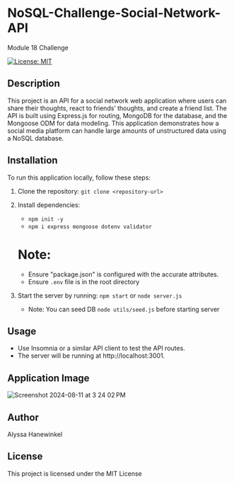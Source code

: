 # NoSQL-Challenge-Social-Network-API

Module 18 Challenge

[![License: MIT](https://img.shields.io/badge/License-MIT-yellow.svg)](https://opensource.org/licenses/MIT)

## Description

This project is an API for a social network web application where users can share their thoughts, react to friends’ thoughts, and create a friend list. The API is built using Express.js for routing, MongoDB for the database, and the Mongoose ODM for data modeling. This application demonstrates how a social media platform can handle large amounts of unstructured data using a NoSQL database.

## Installation

To run this application locally, follow these steps:

1.  Clone the repository: `git clone <repository-url>`
2.  Install dependencies:

    - `npm init -y`
    - `npm i express mongoose dotenv validator`

    # Note:

    - Ensure "package.json" is configured with the accurate attributes.
    - Ensure `.env` file is in the root directory

3.  Start the server by running: `npm start` or `node server.js`
    - Note: You can seed DB `node utils/seed.js` before starting server

## Usage

- Use Insomnia or a similar API client to test the API routes.
- The server will be running at http://localhost:3001.


## Application Image
![Screenshot 2024-08-11 at 3 24 02 PM](https://github.com/user-attachments/assets/ce5fbe34-6a63-43ed-a1bd-ec95a221233c)


## Author
Alyssa Hanewinkel

## License
This project is licensed under the MIT License
